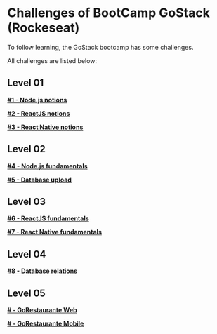 # Challenges of BootCamp GoStack (Rockeseat)

To follow learning, the GoStack bootcamp has some challenges.

All challenges are listed below:

## Level 01

**[#1 - Node.js notions](https://github.com/gabrielbarretoo/desafio-conceitos-nodejs)**

**[#2 - ReactJS notions](https://github.com/gabrielbarretoo/desafio-conceitos-reactjs)**

**[#3 - React Native notions](https://github.com/gabrielbarretoo/desafio-conceito-reactnative)**

## Level 02

**[#4 - Node.js fundamentals](https://github.com/gabrielbarretoo/desafio-fundamentos-node)**

**[#5 - Database upload](https://github.com/gabrielbarretoo/desafio-typeorm-upload)**

## Level 03

**[#6 - ReactJS fundamentals](https://github.com/gabrielbarretoo/desafio-gostack-template-fundamentos-reactjs)**

**[#7 - React Native fundamentals](https://github.com/gabrielbarretoo/desafio-gostack-template-fundamentos-react-native)**

## Level 04

**[#8 - Database relations](https://github.com/gabrielbarretoo/desafio-gostack-template-typeorm-relations)**

## Level 05

**[# - GoRestaurante Web](https://github.com/gabrielbarretoo/desafio-gostack-template-reactjs-crud)**

**[# - GoRestaurante Mobile](https://github.com/gabrielbarretoo/gostack-template-react-native-delivery)**

